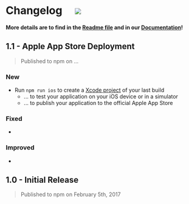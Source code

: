 # Changelog &nbsp;&nbsp;&nbsp; [![](https://img.shields.io/npm/v/app-framework.svg)](https://www.npmjs.com/package/app-framework)

**More details are to find in the [Readme file](README.md) and in our [Documentation](DOCUMENTATION.md)!**

## 1.1 - Apple App Store Deployment

> Published to npm on ...

### New

- Run `npm run ios` to create a [Xcode project](https://developer.apple.com/xcode/) of your last build
  - ... to test your application on your iOS device or in a simulator
  - ... to publish your application to the official Apple App Store

### Fixed

- 

### Improved

- 

## 1.0 - Initial Release

> Published to npm on February 5th, 2017
